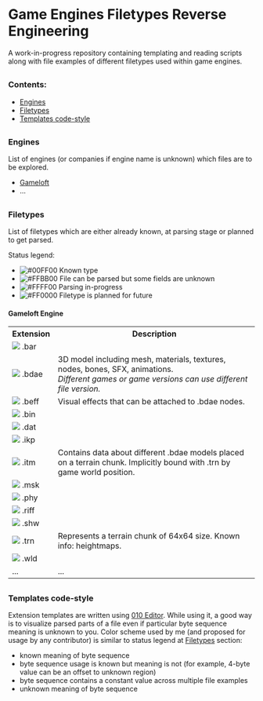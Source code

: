 # Game Engines Filetypes Reverse Engineering

A work-in-progress repository containing templating and reading scripts along with file examples of different filetypes used within game engines.

##

### Contents:

* [Engines](#engines)
* [Filetypes](#filetypes)
* [Templates code-style](#templates-code-style)

##

### Engines

List of engines (or companies if engine name is unknown) which files are to be explored.

* [Gameloft](#gameloft-engine)
* ...

##

### Filetypes

List of filetypes which are either already known, at parsing stage or planned to get parsed.

Status legend:

* ![#00FF00](https://placehold.it/15/00FF00/?text=+) Known type
* ![#FFBB00](https://placehold.it/15/FFBB00/?text=+) File can be parsed but some fields are unknown
* ![#FFFF00](https://placehold.it/15/FFFF00/?text=+) Parsing in-progress
* ![#FF0000](https://placehold.it/15/FF0000/?text=+) Filetype is planned for future

#### Gameloft Engine

<table>
  <tr>
    <th>Extension</th>
    <th>Description</th>
  </tr>
  <tr>
    <td><img src="https://placehold.it/15/FF0000/?text=+" /> .bar</td>
    <td></td>
  </tr>
  <tr>
  <td><img src="https://placehold.it/15/FFFF00/?text=+" /> <span class="">.bdae</span></td>
  <td>3D model including mesh, materials, textures, nodes, bones, SFX, animations.<br><i>Different games or game versions can use different file version.</i></td>
  </tr>
  <tr>
    <td><img src="https://placehold.it/15/FF0000/?text=+" /> .beff</td>
    <td>Visual effects that can be attached to .bdae nodes.</td>
  </tr>
  <tr>
    <td><img src="https://placehold.it/15/FF0000/?text=+" /> .bin</td>
    <td></td>
  </tr>
  <tr>
    <td><img src="https://placehold.it/15/FF0000/?text=+" /> .dat</td>
    <td></td>
  </tr>
  <tr>
    <td><img src="https://placehold.it/15/FF0000/?text=+" /> .ikp</td>
    <td></td>
  </tr>
  <tr>
    <td><img src="https://placehold.it/15/FFBB00/?text=+" /> .itm</td>
    <td>Contains data about different .bdae models placed on a terrain chunk. Implicitly bound with .trn by game world position.</td>
  </tr>
  <tr>
    <td><img src="https://placehold.it/15/FF0000/?text=+" /> .msk</td>
    <td></td>
  </tr>
  <tr>
    <td><img src="https://placehold.it/15/FF0000/?text=+" /> .phy</td>
    <td></td>
  </tr>
  <tr>
    <td><img src="https://placehold.it/15/FF0000/?text=+" /> .riff</td>
    <td></td>
  </tr>
  <tr>
    <td><img src="https://placehold.it/15/FF0000/?text=+" /> .shw</td>
    <td></td>
  </tr>
  <tr>
    <td><img src="https://placehold.it/15/FFFF00/?text=+" /> .trn</td>
    <td>Represents a terrain chunk of 64x64 size. Known info: heightmaps.</td>
  </tr>
  <tr>
    <td><img src="https://placehold.it/15/FF0000/?text=+" /> .wld</td>
    <td></td>
  </tr>
  <tr>
    <td>...</td>
    <td>...</td>
  </tr>
</table>

##

### Templates code-style

Extension templates are written using [010 Editor](https://www.sweetscape.com/010editor/). While using it, a good way is to visualize parsed parts of a file even if particular byte sequence meaning is unknown  to you. Color scheme used by me (and proposed for usage by any contributor) is similar to status legend at [Filetypes](#filetypes) section:

- known meaning of byte sequence
- byte sequence usage is known but meaning is not (for example, 4-byte value can be an offset to unknown region)
- byte sequence contains a constant value across multiple file examples
- unknown meaning of byte sequence
